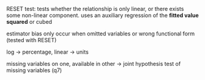 RESET test: tests whether the relationship is only linear, or there exists some non-linear component. uses an auxiliary regression of the **fitted value squared** or cubed

estimator bias only occur when omitted variables or wrong functional form (tested with RESET)

log -> percentage, linear -> units

missing variables on one, available in other -> joint hypothesis test of missing variables (q7)

